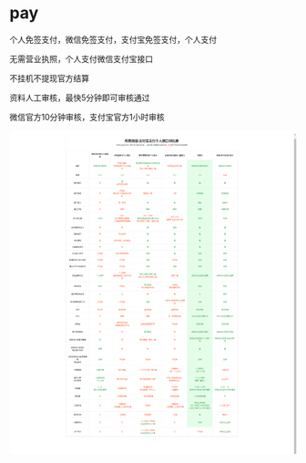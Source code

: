 # pay
个人免签支付，微信免签支付，支付宝免签支付，个人支付

无需营业执照，个人支付微信支付宝接口

不挂机不提现官方结算

资料人工审核，最快5分钟即可审核通过

微信官方10分钟审核，支付宝官方1小时审核

![image](https://github.com/beiyifu/pay/blob/master/img.png)
